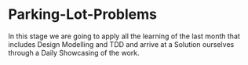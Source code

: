 # Parking-Lot-Problems
In this stage we are going to apply all the learning of the last month that includes Design Modelling and TDD and arrive at a Solution ourselves through a Daily Showcasing of the work.
